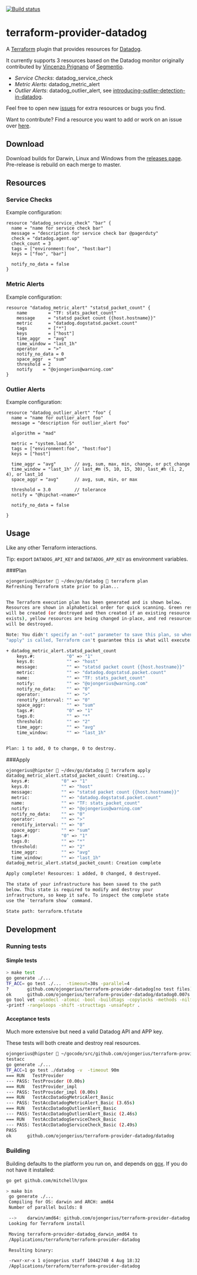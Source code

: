 [![Build
status](https://travis-ci.org/ojongerius/terraform-provider-datadog.svg)](https://travis-ci.org/ojongerius/terraform-provider-datadog)

# terraform-provider-datadog

A [Terraform](https://github.com/hashicorp/terraform) plugin that provides resources for [Datadog](https://www.datadoghq.com/).

It currently supports 3 resources based on the Datadog monitor originally contributed by [Vincenzo Prignano](https://github.com/vinceprignano) of [Segmentio](https://github.com/segmentio).

* *Service Checks*: datadog_service_check
* *Metric Alerts*: datadog_metric_alert
* *Outlier Alerts*: datadog_outlier_alert, see [introducing-outlier-detection-in-datadog](https://www.datadoghq.com/blog/introducing-outlier-detection-in-datadog/).

Feel free to open new [issues](https://github.com/ojongerius/terraform-provider-datadog/issues) for extra resources or bugs you find.

Want to contribute? Find a resource you want to add or work on an issue over
[here]( 
https://github.com/ojongerius/terraform-provider-datadog/issues).

##  Download
Download builds for Darwin, Linux and Windows from the [releases page](https://github.com/ojongerius/terraform-provider-datadog/releases/). Pre-release is rebuild on each merge to master.

## Resources
### Service Checks

Example configuration:

``` HCL
resource "datadog_service_check" "bar" {
  name = "name for service check bar"
  message = "description for service check bar @pagerduty"
  check = "datadog.agent.up"
  check_count = 3
  tags = ["environment:foo", "host:bar"]
  keys = ["foo", "bar"]

  notify_no_data = false
}
```

### Metric Alerts

Example configuration:

``` HCL
resource "datadog_metric_alert" "statsd_packet_count" {
    name        = "TF: stats_packet_count"
    message     = "statsd packet count {{host.hostname}}"
    metric      = "datadog.dogstatsd.packet.count"
    tags        = ["*"]
    keys        = ["host"]
    time_aggr   = "avg"
    time_window = "last_1h"
    operator    = ">"
    notify_no_data = 0
    space_aggr  = "sum"
    threshold = 2
    notify    = "@ojongerius@warning.com"
}
```

### Outlier Alerts

Example configuration:

``` HCL
resource "datadog_outlier_alert" "foo" {
  name = "name for outlier_alert foo"
  message = "description for outlier_alert foo"

  algorithm = "mad"

  metric = "system.load.5"
  tags = ["environment:foo", "host:foo"]
  keys = ["host"]

  time_aggr = "avg"       // avg, sum, max, min, change, or pct_change
  time_window = "last_1h" // last_#m (5, 10, 15, 30), last_#h (1, 2, 4), or last_1d
  space_aggr = "avg"      // avg, sum, min, or max

  threshold = 3.0         // tolerance
  notify = "@hipchat-<name>"

  notify_no_data = false

}
```

## Usage

Like any other Terraform interactions.

Tip: export `DATADOG_API_KEY` and `DATADOG_APP_KEY` as environment variables.

###Plan
```sh
ojongerius@hipster  ~/dev/go/datadog  terraform plan
Refreshing Terraform state prior to plan...


The Terraform execution plan has been generated and is shown below.
Resources are shown in alphabetical order for quick scanning. Green resources
will be created (or destroyed and then created if an existing resource
exists), yellow resources are being changed in-place, and red resources
will be destroyed.

Note: You didn't specify an "-out" parameter to save this plan, so when
"apply" is called, Terraform can't guarantee this is what will execute.

+ datadog_metric_alert.statsd_packet_count
    keys.#:            "0" => "1"
    keys.0:            "" => "host"
    message:           "" => "statsd packet count {{host.hostname}}"
    metric:            "" => "datadog.dogstatsd.packet.count"
    name:              "" => "TF: stats_packet_count"
    notify:            "" => "@ojongerius@warning.com"
    notify_no_data:    "" => "0"
    operator:          "" => ">"
    renotify_interval: "" => "0"
    space_aggr:        "" => "sum"
    tags.#:            "0" => "1"
    tags.0:            "" => "*"
    threshold:         "" => "2"
    time_aggr:         "" => "avg"
    time_window:       "" => "last_1h"


Plan: 1 to add, 0 to change, 0 to destroy.
```

###Apply

```sh
ojongerius@hipster  ~/dev/go/datadog  terraform apply
datadog_metric_alert.statsd_packet_count: Creating...
  keys.#:            "0" => "1"
  keys.0:            "" => "host"
  message:           "" => "statsd packet count {{host.hostname}}"
  metric:            "" => "datadog.dogstatsd.packet.count"
  name:              "" => "TF: stats_packet_count"
  notify:            "" => "@ojongerius@warning.com"
  notify_no_data:    "" => "0"
  operator:          "" => ">"
  renotify_interval: "" => "0"
  space_aggr:        "" => "sum"
  tags.#:            "0" => "1"
  tags.0:            "" => "*"
  threshold:         "" => "2"
  time_aggr:         "" => "avg"
  time_window:       "" => "last_1h"
datadog_metric_alert.statsd_packet_count: Creation complete

Apply complete! Resources: 1 added, 0 changed, 0 destroyed.

The state of your infrastructure has been saved to the path
below. This state is required to modify and destroy your
infrastructure, so keep it safe. To inspect the complete state
use the `terraform show` command.

State path: terraform.tfstate
```

## Development
### Running tests

#### Simple tests
```sh
> make test
go generate ./...
TF_ACC= go test ./...  -timeout=30s -parallel=4
?       github.com/ojongerius/terraform-provider-datadog[no test files]
ok      github.com/ojongerius/terraform-provider-datadog/datadog0.007s
go tool vet -asmdecl -atomic -bool -buildtags -copylocks -methods -nilfunc
-printf -rangeloops -shift -structtags -unsafeptr .
```

#### Acceptance tests

Much more extensive but need a valid Datadog API and APP key.

These tests will both create and destroy real resources.

```sh
ojongerius@hipster  ~/gocode/src/github.com/ojongerius/terraform-provider-datadog   KISS ●  make
testacc
go generate ./...
TF_ACC=1 go test ./datadog -v  -timeout 90m
=== RUN   TestProvider
--- PASS: TestProvider (0.00s)
=== RUN   TestProvider_impl
--- PASS: TestProvider_impl (0.00s)
=== RUN   TestAccDatadogMetricAlert_Basic
--- PASS: TestAccDatadogMetricAlert_Basic (3.65s)
=== RUN   TestAccDatadogOutlierAlert_Basic
--- PASS: TestAccDatadogOutlierAlert_Basic (2.46s)
=== RUN   TestAccDatadogServiceCheck_Basic
--- PASS: TestAccDatadogServiceCheck_Basic (2.49s)
PASS
ok      github.com/ojongerius/terraform-provider-datadog/datadog        8.614s
```

### Building
Building defaults to the platform you run on, and depends on
[gox](https://github.com/mitchellh/gox). If you do not have it installed:

```sh
go get github.com/mitchellh/gox
```

```sh
> make bin
 go generate ./...
 Compiling for OS: darwin and ARCH: amd64
 Number of parallel builds: 8

 -->    darwin/amd64: github.com/ojongerius/terraform-provider-datadog
 Looking for Terraform install

 Moving terraform-provider-datadog_darwin_amd64 to
 /Applications/terraform/terraform-provider-datadog

 Resulting binary:

 -rwxr-xr-x 1 ojongerius staff 10442740 4 Aug 18:32
 /Applications/terraform/terraform-provider-datadog
```

